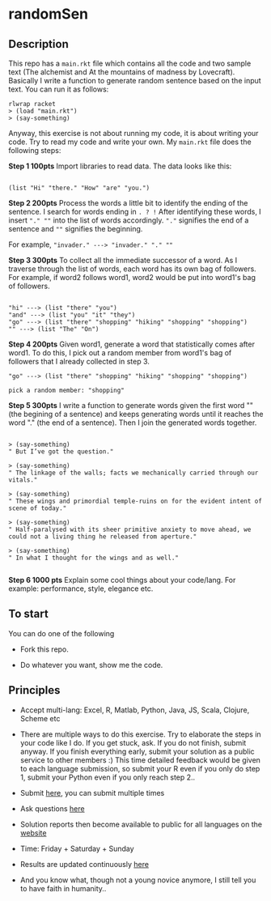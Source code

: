 # randomSen

## Description

This repo has a ```main.rkt``` file which contains all the code and two sample text (The alchemist and At the mountains of madness by Lovecraft). Basically I write a function to generate random sentence based on the input text. You can run it as follows:

```
rlwrap racket
> (load "main.rkt")
> (say-something)
```

Anyway, this exercise is not about running my code, it is about writing your code. Try to read my code and write your own. My ```main.rkt``` file does the following steps:

**Step 1 100pts** Import libraries to read data. The data looks like this:

```

(list "Hi" "there." "How" "are" "you.")

```

**Step 2 200pts** Process the words a little bit to identify the ending of the sentence. I search for words ending in ```. ? !``` After identifying these words, I insert ```"." ""``` into the list of words accordingly. ```"."``` signifies the end of a sentence and ```""``` signifies the beginning. 

For example, ```"invader." ---> "invader." "." ""```

**Step 3 300pts** To collect all the immediate successor of a word. As I traverse through the list of words, each word has its own bag of followers. For example, if word2 follows word1, word2 would be put into word1's bag of followers.

```

"hi" ---> (list "there" "you")
"and" ---> (list "you" "it" "they")
"go" ---> (list "there" "shopping" "hiking" "shopping" "shopping")
"" ---> (list "The" "On")

```

**Step 4 200pts** Given word1, generate a word that statistically comes after word1. To do this, I pick out a random member from word1's bag of followers that I already collected in step 3.

```
"go" ---> (list "there" "shopping" "hiking" "shopping" "shopping")

pick a random member: "shopping"
```

**Step 5 300pts** I write a function to generate words given the first word "" (the begining of a sentence) and keeps generating words until it reaches the word "." (the end of a sentence). Then I join the generated words together.

```

> (say-something)
" But I’ve got the question."

> (say-something)
" The linkage of the walls; facts we mechanically carried through our vitals."

> (say-something)
" These wings and primordial temple-ruins on for the evident intent of scene of today."

> (say-something)
" Half-paralysed with its sheer primitive anxiety to move ahead, we could not a living thing he released from aperture."

> (say-something)
" In what I thought for the wings and as well."


```

**Step 6 1000 pts** Explain some cool things about your code/lang. For example: performance, style, elegance etc.

## To start

You can do one of the following

- Fork this repo.

- Do whatever you want, show me the code.

## Principles

- Accept multi-lang: Excel, R, Matlab, Python, Java, JS, Scala, Clojure, Scheme etc

- There are multiple ways to do this exercise. Try to elaborate the steps in your code like I do. If you get stuck, ask. If you do not finish, submit anyway. If you finish everything early, submit your solution as a public service to other members :) This time detailed feedback would be given to each language submission, so submit your R even if you only do step 1, submit your Python even if you only reach step 2..

- Submit [here](https://forms.gle/tga9uVGnEvTmFytp9), you can submit multiple times<br>

- Ask questions [here](https://discord.gg/5NthDYE)

- Solution reports then become available to public for all languages on the [website](https://houseaya.herokuapp.com)

- Time: Friday + Saturday + Sunday

- Results are updated continuously [here](https://Personal-Blog-Site-6--ayaderaghul.repl.co)

- And you know what, though not a young novice anymore, I still tell you to have faith in humanity..
